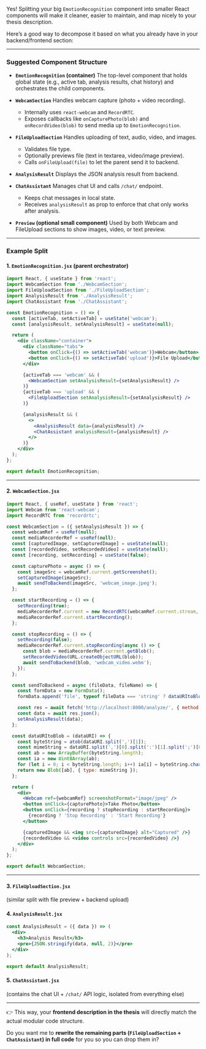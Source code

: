 Yes! Splitting your big `EmotionRecognition` component into smaller React components will make it cleaner, easier to maintain, and map nicely to your thesis description.

Here’s a good way to decompose it based on what you already have in your backend/frontend section:

---

### Suggested Component Structure

* **`EmotionRecognition` (container)**
  The top-level component that holds global state (e.g., active tab, analysis results, chat history) and orchestrates the child components.

* **`WebcamSection`**
  Handles webcam capture (photo + video recording).

  * Internally uses `react-webcam` and `RecordRTC`.
  * Exposes callbacks like `onCapturePhoto(blob)` and `onRecordVideo(blob)` to send media up to `EmotionRecognition`.

* **`FileUploadSection`**
  Handles uploading of text, audio, video, and images.

  * Validates file type.
  * Optionally previews file (text in textarea, video/image preview).
  * Calls `onFileUpload(file)` to let the parent send it to backend.

* **`AnalysisResult`**
  Displays the JSON analysis result from backend.

* **`ChatAssistant`**
  Manages chat UI and calls `/chat/` endpoint.

  * Keeps chat messages in local state.
  * Receives `analysisResult` as prop to enforce that chat only works after analysis.

* **`Preview` (optional small component)**
  Used by both Webcam and FileUpload sections to show images, video, or text preview.

---

### Example Split

#### 1. `EmotionRecognition.jsx` (parent orchestrator)

```jsx
import React, { useState } from 'react';
import WebcamSection from './WebcamSection';
import FileUploadSection from './FileUploadSection';
import AnalysisResult from './AnalysisResult';
import ChatAssistant from './ChatAssistant';

const EmotionRecognition = () => {
  const [activeTab, setActiveTab] = useState('webcam');
  const [analysisResult, setAnalysisResult] = useState(null);

  return (
    <div className="container">
      <div className="tabs">
        <button onClick={() => setActiveTab('webcam')}>Webcam</button>
        <button onClick={() => setActiveTab('upload')}>File Upload</button>
      </div>

      {activeTab === 'webcam' && (
        <WebcamSection setAnalysisResult={setAnalysisResult} />
      )}
      {activeTab === 'upload' && (
        <FileUploadSection setAnalysisResult={setAnalysisResult} />
      )}

      {analysisResult && (
        <>
          <AnalysisResult data={analysisResult} />
          <ChatAssistant analysisResult={analysisResult} />
        </>
      )}
    </div>
  );
};

export default EmotionRecognition;
```

---

#### 2. `WebcamSection.jsx`

```jsx
import React, { useRef, useState } from 'react';
import Webcam from 'react-webcam';
import RecordRTC from 'recordrtc';

const WebcamSection = ({ setAnalysisResult }) => {
  const webcamRef = useRef(null);
  const mediaRecorderRef = useRef(null);
  const [capturedImage, setCapturedImage] = useState(null);
  const [recordedVideo, setRecordedVideo] = useState(null);
  const [recording, setRecording] = useState(false);

  const capturePhoto = async () => {
    const imageSrc = webcamRef.current.getScreenshot();
    setCapturedImage(imageSrc);
    await sendToBackend(imageSrc, 'webcam_image.jpeg');
  };

  const startRecording = () => {
    setRecording(true);
    mediaRecorderRef.current = new RecordRTC(webcamRef.current.stream, { type: 'video' });
    mediaRecorderRef.current.startRecording();
  };

  const stopRecording = () => {
    setRecording(false);
    mediaRecorderRef.current.stopRecording(async () => {
      const blob = mediaRecorderRef.current.getBlob();
      setRecordedVideo(URL.createObjectURL(blob));
      await sendToBackend(blob, 'webcam_video.webm');
    });
  };

  const sendToBackend = async (fileData, fileName) => {
    const formData = new FormData();
    formData.append('file', typeof fileData === 'string' ? dataURItoBlob(fileData) : fileData, fileName);

    const res = await fetch('http://localhost:8000/analyze/', { method: 'POST', body: formData });
    const data = await res.json();
    setAnalysisResult(data);
  };

  const dataURItoBlob = (dataURI) => {
    const byteString = atob(dataURI.split(',')[1]);
    const mimeString = dataURI.split(',')[0].split(':')[1].split(';')[0];
    const ab = new ArrayBuffer(byteString.length);
    const ia = new Uint8Array(ab);
    for (let i = 0; i < byteString.length; i++) ia[i] = byteString.charCodeAt(i);
    return new Blob([ab], { type: mimeString });
  };

  return (
    <div>
      <Webcam ref={webcamRef} screenshotFormat="image/jpeg" />
      <button onClick={capturePhoto}>Take Photo</button>
      <button onClick={recording ? stopRecording : startRecording}>
        {recording ? 'Stop Recording' : 'Start Recording'}
      </button>

      {capturedImage && <img src={capturedImage} alt="Captured" />}
      {recordedVideo && <video controls src={recordedVideo} />}
    </div>
  );
};

export default WebcamSection;
```

---

#### 3. `FileUploadSection.jsx`

(similar split with file preview + backend upload)

#### 4. `AnalysisResult.jsx`

```jsx
const AnalysisResult = ({ data }) => (
  <div>
    <h3>Analysis Result</h3>
    <pre>{JSON.stringify(data, null, 2)}</pre>
  </div>
);

export default AnalysisResult;
```

#### 5. `ChatAssistant.jsx`

(contains the chat UI + `/chat/` API logic, isolated from everything else)

---

👉 This way, your **frontend description in the thesis** will directly match the actual modular code structure.

Do you want me to **rewrite the remaining parts (`FileUploadSection` + `ChatAssistant`) in full code** for you so you can drop them in?
